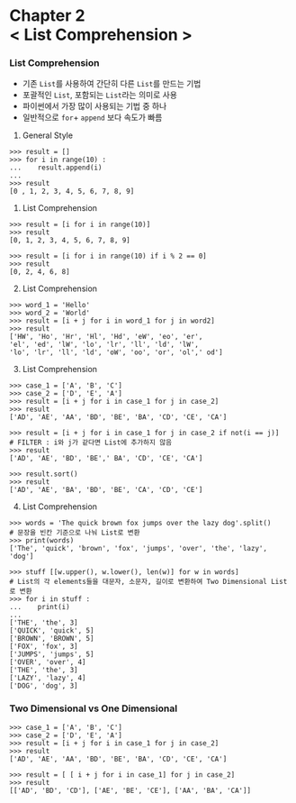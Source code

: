 Chapter 2<br/>
< List Comprehension >
=====================


### List Comprehension
- 기존 `List`를 사용하여 간단히 다른 `List`를 만드는 기법
- 포괄적인 `List`, 포함되는 `List`라는 의미로 사용
- 파이썬에서 가장 많이 사용되는 기법 중 하나
- 일반적으로 `for`+ `append` 보다 속도가 빠름


1. General Style

```
>>> result = []
>>> for i in range(10) :
...    result.append(i)
...
>>> result
[0 , 1, 2, 3, 4, 5, 6, 7, 8, 9]        
```

1. List Comprehension

```
>>> result = [i for i in range(10)]
>>> result
[0, 1, 2, 3, 4, 5, 6, 7, 8, 9]

>>> result = [i for i in range(10) if i % 2 == 0]
>>> result
[0, 2, 4, 6, 8]
```

2. List Comprehension

```
>>> word_1 = 'Hello'
>>> word_2 = 'World'
>>> result = [i + j for i in word_1 for j in word2]
>>> result
['HW', 'Ho', 'Hr', 'Hl', 'Hd', 'eW', 'eo', 'er',
'el', 'ed', 'lW', 'lo', 'lr', 'll', 'ld', 'lW',
'lo', 'lr', 'll', 'ld', 'oW', 'oo', 'or', 'ol',' od']
```

3. List Comprehension

```
>>> case_1 = ['A', 'B', 'C']
>>> case_2 = ['D', 'E', 'A']
>>> result = [i + j for i in case_1 for j in case_2]
>>> result
['AD', 'AE', 'AA', 'BD', 'BE', 'BA', 'CD', 'CE', 'CA']

>>> result = [i + j for i in case_1 for j in case_2 if not(i == j)]
# FILTER : i와 j가 같다면 List에 추가하지 않음
>>> result
['AD', 'AE', 'BD', 'BE',' BA', 'CD', 'CE', 'CA']

>>> result.sort()
>>> result
['AD', 'AE', 'BA', 'BD', 'BE', 'CA', 'CD', 'CE']
```

4. List Comprehension

```
>>> words = 'The quick brown fox jumps over the lazy dog'.split()
# 문장을 빈칸 기준으로 나눠 List로 변환
>>> print(words)
['The', 'quick', 'brown', 'fox', 'jumps', 'over', 'the', 'lazy', 'dog']

>>> stuff [[w.upper(), w.lower(), len(w)] for w in words]
# List의 각 elements들을 대문자, 소문자, 길이로 변환하여 Two Dimensional List로 변환
>>> for i in stuff :
...    print(i)
...
['THE', 'the', 3]
['QUICK', 'quick', 5]
['BROWN', 'BROWN', 5]
['FOX', 'fox', 3]
['JUMPS', 'jumps', 5]
['OVER', 'over', 4]
['THE', 'the', 3]
['LAZY', 'lazy', 4]
['DOG', 'dog', 3]        
```


### Two Dimensional vs One Dimensional

```
>>> case_1 = ['A', 'B', 'C']
>>> case_2 = ['D', 'E', 'A']
>>> result = [i + j for i in case_1 for j in case_2]
>>> result
['AD', 'AE', 'AA', 'BD', 'BE', 'BA', 'CD', 'CE', 'CA']

>>> result = [ [ i + j for i in case_1] for j in case_2]
>>> result
[['AD', 'BD', 'CD'], ['AE', 'BE', 'CE'], ['AA', 'BA', 'CA']]
```
